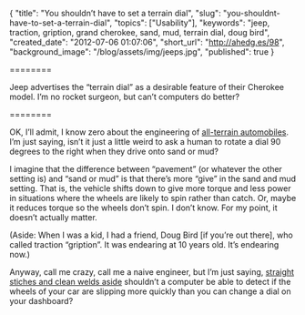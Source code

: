 {
  "title": "You shouldn’t have to set a terrain dial",
  "slug": "you-shouldnt-have-to-set-a-terrain-dial",
  "topics": ["Usability"],
  "keywords": "jeep, traction, gription, grand cherokee, sand, mud, terrain dial, doug bird",
  "created_date": "2012-07-06 01:07:06",
  "short_url": "http://ahedg.es/98",
  "background_image": "/blog/assets/img/jeeps.jpg",
  "published": true
}

========

Jeep advertises the “terrain dial” as a desirable feature of their Cherokee model. I’m no rocket surgeon, but can’t computers do better?

========

OK, I’ll admit, I know zero about the engineering of [all-terrain automobiles](http://www.jeep.com/en/2012/grand_cherokee/). I’m just saying, isn’t it just a little weird to ask a human to rotate a dial 90 degrees to the right when they drive onto sand or mud?

I imagine that the difference between “pavement” (or whatever the other setting is) and “sand or mud” is that there’s more “give” in the sand and mud setting. That is, the vehicle shifts down to give more torque and less power in situations where the wheels are likely to spin rather than catch. Or, maybe it reduces torque so the wheels don’t spin. I don’t know. For my point, it doesn’t actually matter.

(Aside: When I was a kid, I had a friend, Doug Bird [if you’re out there], who called traction “gription”. It was endearing at 10 years old. It’s endearing now.)

Anyway, call me crazy, call me a naive engineer, but I’m just saying, [straight stiches and clean welds aside](http://www.popisms.com/TelevisionCommercial/17959/Jeep-Commercial-for-Jeep-Grand-Cherokee-2010.aspx) shouldn’t a computer be able to detect if the wheels of your car are slipping more quickly than you can change a dial on your dashboard?
